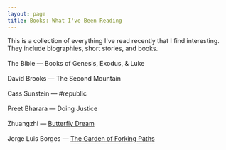 ```yaml
---
layout: page
title: Books: What I've Been Reading
---
```

This is a collection of everything I've read recently that I find interesting. They include biographies, short stories, and books.
<br><br>
The Bible — Books of Genesis, Exodus, & Luke
<br><br>
David Brooks — The Second Mountain
<br><br>
Cass Sunstein — #republic
<br><br>
Preet Bharara — Doing Justice
<br><br>
Zhuangzhi — [Butterfly Dream](http://www2.hawaii.edu/~freeman/courses/phil494/10.%20Zhuangzi%27s%20Butterfly%20Dream.pdf)
<br><br>
Jorge Luis Borges — [The Garden of Forking Paths](https://archive.org/stream/TheGardenOfForkingPathsJorgeLuisBorges1941/The-Garden-of-Forking-Paths-Jorge-Luis-Borges-1941_djvu.txt)
